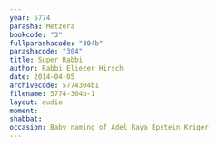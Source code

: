 ```yaml
---
year: 5774
parasha: Metzora
bookcode: "3"
fullparashacode: "304b"
parashacode: "304"
title: Super Rabbi
author: Rabbi Eliezer Hirsch
date: 2014-04-05
archivecode: 5774304b1
filename: 5774-304b-1
layout: audio
moment: 
shabbat: 
occasion: Baby naming of Adel Raya Epstein Kriger
---
```

